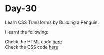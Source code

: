 # Day-30
Learn CSS Transforms by Building a Penguin.

I learnt the following:


Check the HTML code [here](./full-code.html)  
Check the CSS code [here](./full-code.css)